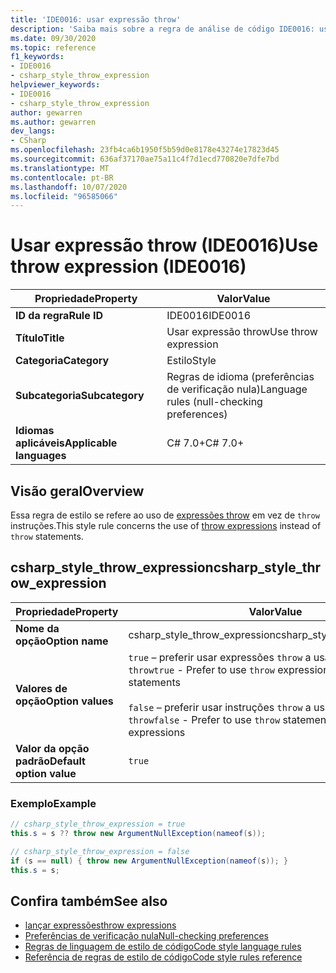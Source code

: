 ```yaml
---
title: 'IDE0016: usar expressão throw'
description: 'Saiba mais sobre a regra de análise de código IDE0016: usar a expressão throw'
ms.date: 09/30/2020
ms.topic: reference
f1_keywords:
- IDE0016
- csharp_style_throw_expression
helpviewer_keywords:
- IDE0016
- csharp_style_throw_expression
author: gewarren
ms.author: gewarren
dev_langs:
- CSharp
ms.openlocfilehash: 23fb4ca6b1950f5b59d0e8178e43274e17823d45
ms.sourcegitcommit: 636af37170ae75a11c4f7d1ecd770820e7dfe7bd
ms.translationtype: MT
ms.contentlocale: pt-BR
ms.lasthandoff: 10/07/2020
ms.locfileid: "96585066"
---
```

# <a name="use-throw-expression-ide0016"></a><span data-ttu-id="4000e-103">Usar expressão throw (IDE0016)</span><span class="sxs-lookup"><span data-stu-id="4000e-103">Use throw expression (IDE0016)</span></span>

|<span data-ttu-id="4000e-104">Propriedade</span><span class="sxs-lookup"><span data-stu-id="4000e-104">Property</span></span>|<span data-ttu-id="4000e-105">Valor</span><span class="sxs-lookup"><span data-stu-id="4000e-105">Value</span></span>|
|-|-|
| <span data-ttu-id="4000e-106">**ID da regra**</span><span class="sxs-lookup"><span data-stu-id="4000e-106">**Rule ID**</span></span> | <span data-ttu-id="4000e-107">IDE0016</span><span class="sxs-lookup"><span data-stu-id="4000e-107">IDE0016</span></span> |
| <span data-ttu-id="4000e-108">**Título**</span><span class="sxs-lookup"><span data-stu-id="4000e-108">**Title**</span></span> | <span data-ttu-id="4000e-109">Usar expressão throw</span><span class="sxs-lookup"><span data-stu-id="4000e-109">Use throw expression</span></span> |
| <span data-ttu-id="4000e-110">**Categoria**</span><span class="sxs-lookup"><span data-stu-id="4000e-110">**Category**</span></span> | <span data-ttu-id="4000e-111">Estilo</span><span class="sxs-lookup"><span data-stu-id="4000e-111">Style</span></span> |
| <span data-ttu-id="4000e-112">**Subcategoria**</span><span class="sxs-lookup"><span data-stu-id="4000e-112">**Subcategory**</span></span> | <span data-ttu-id="4000e-113">Regras de idioma (preferências de verificação nula)</span><span class="sxs-lookup"><span data-stu-id="4000e-113">Language rules (null-checking preferences)</span></span> |
| <span data-ttu-id="4000e-114">**Idiomas aplicáveis**</span><span class="sxs-lookup"><span data-stu-id="4000e-114">**Applicable languages**</span></span> | <span data-ttu-id="4000e-115">C# 7.0+</span><span class="sxs-lookup"><span data-stu-id="4000e-115">C# 7.0+</span></span> |

## <a name="overview"></a><span data-ttu-id="4000e-116">Visão geral</span><span class="sxs-lookup"><span data-stu-id="4000e-116">Overview</span></span>

<span data-ttu-id="4000e-117">Essa regra de estilo se refere ao uso de [expressões throw](../../../csharp/language-reference/keywords/throw.md#the-throw-expression) em vez de `throw` instruções.</span><span class="sxs-lookup"><span data-stu-id="4000e-117">This style rule concerns the use of [throw expressions](../../../csharp/language-reference/keywords/throw.md#the-throw-expression) instead of `throw` statements.</span></span>

## <a name="csharp_style_throw_expression"></a><span data-ttu-id="4000e-118">csharp_style_throw_expression</span><span class="sxs-lookup"><span data-stu-id="4000e-118">csharp_style_throw_expression</span></span>

|<span data-ttu-id="4000e-119">Propriedade</span><span class="sxs-lookup"><span data-stu-id="4000e-119">Property</span></span>|<span data-ttu-id="4000e-120">Valor</span><span class="sxs-lookup"><span data-stu-id="4000e-120">Value</span></span>|
|-|-|
| <span data-ttu-id="4000e-121">**Nome da opção**</span><span class="sxs-lookup"><span data-stu-id="4000e-121">**Option name**</span></span> | <span data-ttu-id="4000e-122">csharp_style_throw_expression</span><span class="sxs-lookup"><span data-stu-id="4000e-122">csharp_style_throw_expression</span></span>
| <span data-ttu-id="4000e-123">**Valores de opção**</span><span class="sxs-lookup"><span data-stu-id="4000e-123">**Option values**</span></span> | <span data-ttu-id="4000e-124">`true` – preferir usar expressões `throw` a usar instruções `throw`</span><span class="sxs-lookup"><span data-stu-id="4000e-124">`true` - Prefer to use `throw` expressions instead of `throw` statements</span></span><br /><br /><span data-ttu-id="4000e-125">`false` – preferir usar instruções `throw` a usar expressões `throw`</span><span class="sxs-lookup"><span data-stu-id="4000e-125">`false` - Prefer to use `throw` statements instead of `throw` expressions</span></span> |
| <span data-ttu-id="4000e-126">**Valor da opção padrão**</span><span class="sxs-lookup"><span data-stu-id="4000e-126">**Default option value**</span></span> | `true` |

### <a name="example"></a><span data-ttu-id="4000e-127">Exemplo</span><span class="sxs-lookup"><span data-stu-id="4000e-127">Example</span></span>

```csharp
// csharp_style_throw_expression = true
this.s = s ?? throw new ArgumentNullException(nameof(s));

// csharp_style_throw_expression = false
if (s == null) { throw new ArgumentNullException(nameof(s)); }
this.s = s;
```

## <a name="see-also"></a><span data-ttu-id="4000e-128">Confira também</span><span class="sxs-lookup"><span data-stu-id="4000e-128">See also</span></span>

- [<span data-ttu-id="4000e-129">lançar expressões</span><span class="sxs-lookup"><span data-stu-id="4000e-129">throw expressions</span></span>](../../../csharp/language-reference/keywords/throw.md#the-throw-expression)
- [<span data-ttu-id="4000e-130">Preferências de verificação nula</span><span class="sxs-lookup"><span data-stu-id="4000e-130">Null-checking preferences</span></span>](null-checking-preferences.md)
- [<span data-ttu-id="4000e-131">Regras de linguagem de estilo de código</span><span class="sxs-lookup"><span data-stu-id="4000e-131">Code style language rules</span></span>](language-rules.md)
- [<span data-ttu-id="4000e-132">Referência de regras de estilo de código</span><span class="sxs-lookup"><span data-stu-id="4000e-132">Code style rules reference</span></span>](index.md)
